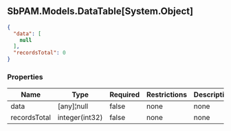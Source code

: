 
<h2 id="tocS_SbPAM.Models.DataTable[System.Object]">SbPAM.Models.DataTable[System.Object]</h2>

<a id="schemasbpam.models.datatable[system.object]"></a>
<a id="schema_SbPAM.Models.DataTable[System.Object]"></a>
<a id="tocSsbpam.models.datatable[system.object]"></a>
<a id="tocssbpam.models.datatable[system.object]"></a>

```json
{
  "data": [
    null
  ],
  "recordsTotal": 0
}

```

### Properties

|Name|Type|Required|Restrictions|Description|
|---|---|---|---|---|
|data|[any]¦null|false|none|none|
|recordsTotal|integer(int32)|false|none|none|


